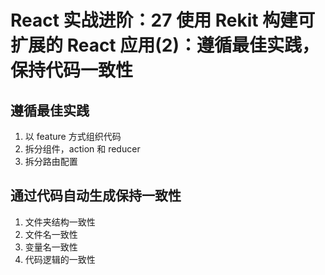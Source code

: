 # React 实战进阶：27 使用 Rekit 构建可扩展的 React 应用(2)：遵循最佳实践，保持代码一致性

## 遵循最佳实践

1. 以 feature 方式组织代码
2. 拆分组件，action 和 reducer
3. 拆分路由配置


## 通过代码自动生成保持一致性

1. 文件夹结构一致性
2. 文件名一致性
3. 变量名一致性
4. 代码逻辑的一致性
